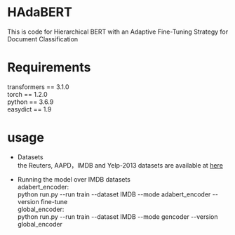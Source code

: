 # HAdaBERT
This is code for Hierarchical BERT with an Adaptive Fine-Tuning Strategy for Document Classification

# Requirements
transformers == 3.1.0  
torch == 1.2.0  
python == 3.6.9  
easydict == 1.9  

# usage
- Datasets  
the Reuters, AAPD，IMDB and Yelp-2013 datasets are available at [here](https://git.uwaterloo.ca/jimmylin/hedwig-data/-/tree/master/datasets)

- Running the model over IMDB datasets  
adabert_encoder:  
  python run.py --run train --dataset IMDB --mode adabert_encoder --version fine-tune  
global_encoder:  
  python run.py --run train --dataset IMDB --mode gencoder --version global_encoder

